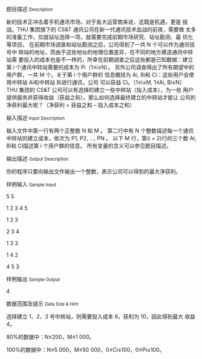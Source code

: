 <div class="panel panel-default">
<div class="area-title">
<span>
题目描述
<small>Description</small>
</span></div>
<div class="panel-body">

<p>新的技术正冲击着手机通讯市场，对于各大运营商来说，这既是机遇，更是 挑战。THU 集团旗下的 CS&amp;T 通讯公司在新一代通讯技术血战的前夜，需要做 太多的准备工作，仅就站址选择一项，就需要完成前期市场研究、站址勘测、最 优化等项目。 在前期市场调查和站址勘测之后，公司得到了一共 N 个可以作为通讯信号中 转站的地址，而由于这些地址的地理位置差异，在不同的地方建造通讯中转站需 要投入的成本也是不一样的，所幸在前期调查之后这些都是已知数据：建立第 i 个通讯中转站需要的成本为 Pi（1≤i≤N）。 另外公司调查得出了所有期望中的用户群，一共 M 个。关于第 i 个用户群的 信息概括为 Ai, Bi和 Ci：这些用户会使用中转站 Ai和中转站 Bi进行通讯，公司 可以获益 Ci。（1≤i≤M, 1≤Ai, Bi≤N） THU 集团的 CS&amp;T 公司可以有选择的建立一些中转站（投入成本），为一些 用户提供服务并获得收益（获益之和）。那么如何选择最终建立的中转站才能让 公司的净获利最大呢？（净获利 = 获益之和 – 投入成本之和）</p>

</div>
</div>

<div class="panel panel-default">
<div class="area-title">
<span>
输入描述
<small>Input Description</small>
</span></div>
<div class="panel-body">
<p>输入文件中第一行有两个正整数 N 和 M 。 第二行中有 N 个整数描述每一个通讯中转站的建立成本，依次为 P1, P2, …, PN 。 以下 M 行，第(i + 2)行的三个数 Ai, Bi和 Ci描述第 i 个用户群的信息。 所有变量的含义可以参见题目描述。</p>

</div>
</div>
<div  class="panel panel-default">
<div class="area-title">
<span>
输出描述
<small>Output Description</small>
</span></div>
<div class="panel-body">

<p>你的程序只要向输出文件输出一个整数，表示公司可以得到的最大净获利。</p>

</div>
</div>


<div class="panel panel-default">
<div class="area-title">
<span>
样例输入
<small>Sample Input</small>
</span></div>
<div class="panel-body">
<p>5 5</p>
<p>1 2 3 4 5</p>
<p>1 2 3</p>
<p>2 3 4</p>
<p>1 3 3</p>
<p>1 4 2</p>
<p>4 5 3 </p>

</div>
</div>

<div class="panel panel-default">
<div class="area-title">
<span>
样例输出
<small>Sample Output</small>
</span></div>
<div class="panel-body">
<p>4</p>

</div>
</div>

<div class="panel panel-default">
<div class="area-title">
<span>
数据范围及提示
<small>Data Size & Hint</small>
</span></div>
<div class="panel-body">
<p>选择建立 1、2、3 号中转站，则需要投入成本 6，获利为 10，因此得到最大 收益 4。</p>
<p>80%的数据中：N≤200，M≤1 000。</p>
<p>100%的数据中：N≤5 000，M≤50 000，0≤Ci≤100，0≤Pi≤100。 </p>
</div>
</div>
